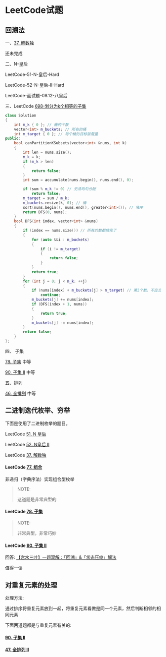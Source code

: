 # LeetCode试题

## 回溯法

一、[37. 解数独](https://leetcode-cn.com/problems/sudoku-solver/)

还未完成



二、N-皇后

LeetCode-51-N-皇后-Hard

LeetCode-52-N-皇后-II-Hard

LeetCode-面试题-08.12-八皇后



三、LeetCode [698-划分为k个相等的子集](https://leetcode-cn.com/problems/partition-to-k-equal-sum-subsets/)

```C++
class Solution
{
	int m_k { 0 }; // 桶的个数
	vector<int> m_buckets; // 所有的桶
	int m_target { 0 }; // 每个桶的目标装载量
public:
	bool canPartitionKSubsets(vector<int> &nums, int k)
	{
		int len = nums.size();
		m_k = k;
		if (m_k > len)
		{
			return false;
		}
		int sum = accumulate(nums.begin(), nums.end(), 0);

		if (sum % m_k != 0) // 无法均匀分配
			return false;
		m_target = sum / m_k;
		m_buckets.resize(k, 0); // 桶
		sort(nums.begin(), nums.end(), greater<int>()); // 降序
		return DFS(0, nums);
	}
	bool DFS(int index, vector<int> &nums)
	{
		if (index == nums.size()) // 所有的数都放完了
		{
			for (auto &&i : m_buckets)
			{
				if (i != m_target)
				{
					return false;
				}
			}
			return true;
		}
		for (int j = 0; j < m_k; ++j)
		{
			if (nums[index] + m_buckets[j] > m_target) // 第i个数，不应当放入 m_buckets[j] 中
				continue;
			m_buckets[j] += nums[index];
			if (DFS(index + 1, nums))
			{
				return true;
			}
			m_buckets[j] -= nums[index];
		}
		return false;
	}
};
```



四、 子集

[78. 子集](https://leetcode-cn.com/problems/subsets/) 中等



[90. 子集 II](https://leetcode-cn.com/problems/subsets-ii/) 中等



五、排列

[46. 全排列](https://leetcode-cn.com/problems/permutations/) 中等



## 二进制迭代枚举、穷举

下面是使用了二进制枚举的题目。

LeetCode [51. N 皇后](https://leetcode-cn.com/problems/n-queens/)

LeetCode [52. N皇后 II](https://leetcode-cn.com/problems/n-queens-ii/)

LeetCode [37. 解数独](https://leetcode-cn.com/problems/sudoku-solver/)



#### LeetCode [77. 组合](https://leetcode-cn.com/problems/combinations/)

非递归（字典序法）实现组合型枚举

> NOTE: 
>
> 这道题是非常典型的



#### LeetCode [78. 子集](https://leetcode-cn.com/problems/subsets/)

> NOTE: 
>
> 非常典型，非常巧妙



#### LeetCode [90. 子集 II](https://leetcode-cn.com/problems/subsets-ii/)

回答: [【宫水三叶】一题双解：「回溯」&「状态压缩」解法](https://leetcode-cn.com/problems/subsets-ii/solution/gong-shui-san-xie-yi-ti-shuang-jie-hui-s-g77q/)

值得一读



## 对重复元素的处理

处理方法:

通过排序将重复元素放到一起，将重复元素看做是同一个元素，然后判断相邻的相同元素



下面两道题都是与重复元素有关的:

#### [90. 子集 II](https://leetcode-cn.com/problems/subsets-ii/)

#### [47. 全排列 II](https://leetcode-cn.com/problems/permutations-ii/)
